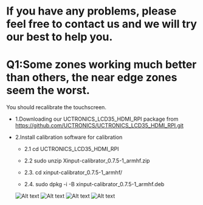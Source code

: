 # If you have any problems, please feel free to contact us and we will try our best to help you.

# Q1:Some zones working much better than others, the near edge zones seem the worst.
 
You should recalibrate the touchscreen. 

- 1.Downloading our UCTRONICS_LCD35_HDMI_RPI package from https://github.com/UCTRONICS/UCTRONICS_LCD35_HDMI_RPI.git

- 2.Install calibration software for calibration

  - 2.1 cd UCTRONICS_LCD35_HDMI_RPI
  
  - 2.2 sudo unzip Xinput-calibrator_0.7.5-1_armhf.zip
  
  - 2.3. cd xinput-calibrator_0.7.5-1_armhf/
  
  - 2.4. sudo dpkg -i -B xinput-calibrator_0.7.5-1_armhf.deb
  
  ![Alt text](https://github.com/UCTRONICS/UCTRONICS_LCD35_HDMI_RPI/blob/master/image/1.jpeg)
  ![Alt text](https://github.com/UCTRONICS/UCTRONICS_LCD35_HDMI_RPI/blob/master/image/2.jpeg)
  ![Alt text](https://github.com/UCTRONICS/UCTRONICS_LCD35_HDMI_RPI/blob/master/image/3.jpeg)
  ![Alt text](https://github.com/UCTRONICS/UCTRONICS_LCD35_HDMI_RPI/blob/master/image/4.jpeg)




 
 
 
